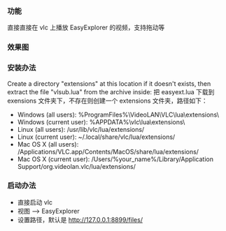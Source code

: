 ### 功能
直接直接在 vlc 上播放 EasyExplorer 的视频，支持拖动等

### 效果图

### 安装办法
Create a directory "extensions" at this location if it doesn't exists, then extract the file "vlsub.lua" from the archive inside:
把 easyext.lua 下载到 exensions 文件夹下，不存在则创建一个 extensions 文件夹，路径如下：
* Windows (all users): %ProgramFiles%\VideoLAN\VLC\lua\extensions\
* Windows (current user): %APPDATA%\vlc\lua\extensions\
* Linux (all users): /usr/lib/vlc/lua/extensions/
* Linux (current user): ~/.local/share/vlc/lua/extensions/
* Mac OS X (all users): /Applications/VLC.app/Contents/MacOS/share/lua/extensions/
* Mac OS X (current user): /Users/%your_name%/Library/Application Support/org.videolan.vlc/lua/extensions/

### 启动办法
* 直接启动 vlc
* 视图 --> EasyExplorer 
* 设置路径，默认是 http://127.0.0.1:8899/files/
